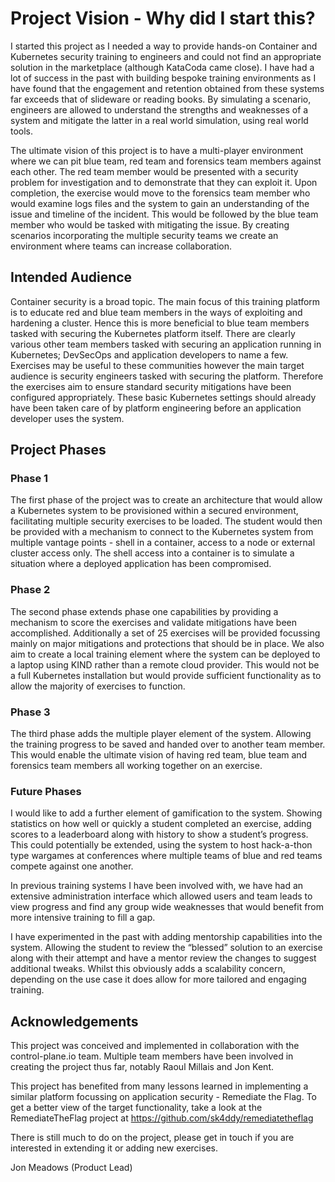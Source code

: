 
# Project Vision - Why did I start this?

I started this project as I needed a way to provide hands-on Container and Kubernetes security training to engineers and could not find an appropriate solution in the marketplace (although KataCoda came close). I have had a lot of success in the past with building bespoke training environments as I have found that the engagement and retention obtained from these systems far exceeds that of slideware or reading books. By simulating a scenario, engineers are allowed to understand the strengths and weaknesses of a system and mitigate the latter in a real world simulation, using real world tools.

The ultimate vision of this project is to have a multi-player environment where we can pit blue team, red team and forensics team members against each other. The red team member would be presented with a security problem for investigation and to demonstrate that they can exploit it. Upon completion, the exercise would move to the forensics team member who would examine logs files and the system to gain an understanding of the issue and timeline of the incident. This would be followed by the blue team member who would be tasked with mitigating the issue. By creating scenarios incorporating the multiple security teams we create an environment where teams can increase collaboration.

## Intended Audience

Container security is a broad topic. The main focus of this training platform is to educate red and blue team members in the ways of exploiting and hardening a cluster.  Hence this is more beneficial to blue team members tasked with securing the Kubernetes platform itself. There are clearly various other team members tasked with securing an application running in Kubernetes; DevSecOps and application developers to name a few. Exercises may be useful to these communities however the main target audience is security
engineers tasked with securing the platform. Therefore the exercises aim to ensure standard security mitigations have been configured appropriately. These basic Kubernetes settings should already have been taken care of by platform engineering before an application developer uses the system.

## Project Phases

### Phase 1

The first phase of the project was to create an architecture that would allow a Kubernetes system to be provisioned within a secured environment, facilitating multiple security exercises to be loaded. The student would then be provided with a mechanism to connect to the Kubernetes system from multiple vantage points - shell in a container, access to a node or external cluster access only. The shell access into a container is to simulate a situation where a deployed application has been compromised.

### Phase 2

The second phase extends phase one capabilities by providing a mechanism to score the exercises and validate mitigations have been accomplished. Additionally a set of 25 exercises will be provided focussing mainly on major mitigations and protections that should be in place. We also aim to create a local training element where the system can be deployed to a laptop using KIND rather than a remote cloud provider. This would not be a full Kubernetes installation but would provide sufficient functionality as to allow the majority of exercises to function.  

### Phase 3

The third phase adds the multiple player element of the system. Allowing the training progress to be saved and handed over to another team member. This would enable the ultimate vision of having red team, blue team and forensics team members all working together on an exercise.

### Future Phases

I would like to add a further element of gamification to the system. Showing statistics on how well or quickly a student completed an exercise, adding scores to a leaderboard along with history to show a student’s progress.  This could potentially be extended, using the system to host hack-a-thon type wargames at conferences where multiple teams of blue and red teams compete against one another.

In previous training systems I have been involved with, we have had an extensive administration interface which allowed users and team leads to view progress and find any group wide weaknesses that would benefit from more intensive training to fill a gap.  

I have experimented in the past with adding mentorship capabilities into the system.  Allowing the student to review the “blessed” solution to an exercise along with their attempt and have a mentor review the changes to suggest additional tweaks. Whilst this obviously adds a scalability concern, depending on the use case it does allow for more tailored and engaging training.

## Acknowledgements

This project was conceived and implemented in collaboration with the control-plane.io team. Multiple team members have been involved in creating the project thus far, notably Raoul Millais and Jon Kent.

This project has benefited from many lessons learned in implementing a similar platform focussing on application security - Remediate the Flag. To get a better view of the target functionality, take a look at the RemediateTheFlag project at <https://github.com/sk4ddy/remediatetheflag>

There is still much to do on the project, please get in touch if you are interested in extending it or adding new exercises.

Jon Meadows (Product Lead)
